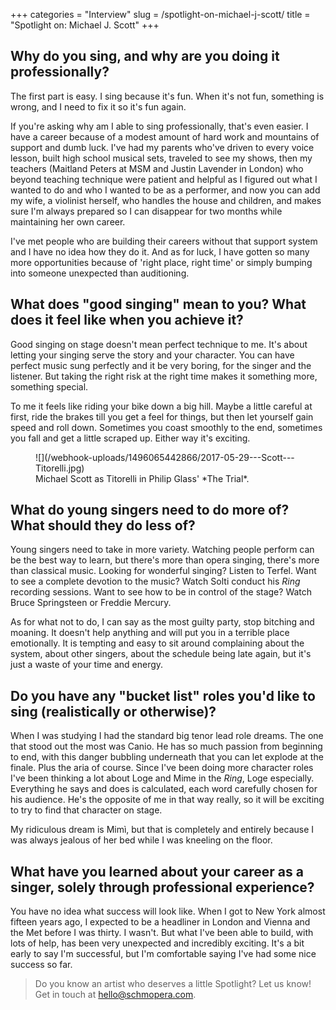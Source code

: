 +++
categories = "Interview"
slug = /spotlight-on-michael-j-scott/
title = "Spotlight on: Michael J. Scott"
+++

## Why do you sing, and why are you doing it professionally?

The first part is easy. I sing because it's fun. When it's not fun, something is wrong, and I need to fix it so it's fun again. 

If you're asking why am I able to sing professionally, that's even easier. I have a career because of a modest amount of hard work and mountains of support and dumb luck. I've had my parents who've driven to every voice lesson, built high school musical sets, traveled to see my shows, then my teachers (Maitland Peters at MSM and Justin Lavender in London) who beyond teaching technique were patient and helpful as I figured out what I wanted to do and who I wanted to be as a performer, and now you can add my wife, a violinist herself, who handles the house and children, and makes sure I'm always prepared so I can disappear for two months while maintaining her own career. 

I've met people who are building their careers without that support system and I have no idea how they do it. And as for luck, I have gotten so many more opportunities because of 'right place, right time' or simply bumping into someone unexpected than auditioning. 

## What does "good singing" mean to you? What does it feel like when you achieve it?

Good singing on stage doesn't mean perfect technique to me. It's about letting your singing serve the story and your character. You can have perfect music sung perfectly and it be very boring, for the singer and the listener. But taking the right risk at the right time makes it something more, something special. 

To me it feels like riding your bike down a big hill. Maybe a little careful at first, ride the brakes till you get a feel for things, but then let yourself gain speed and roll down. Sometimes you coast smoothly to the end, sometimes you fall and get a little scraped up. Either way it's exciting. 

<figure data-type="image">
![](/webhook-uploads/1496065442866/2017-05-29---Scott---Titorelli.jpg)
<figcaption>Michael Scott as Titorelli in Philip Glass' *The Trial*.</figcaption>
</figure>

## What do young singers need to do more of? What should they do less of?

Young singers need to take in more variety. Watching people perform can be the best way to learn, but there's more than opera singing, there's more than classical music. Looking for wonderful singing? Listen to Terfel. Want to see a complete devotion to the music? Watch Solti conduct his *Ring* recording sessions. Want to see how to be in control of the stage? Watch Bruce Springsteen or Freddie Mercury. 

As for what not to do, I can say as the most guilty party, stop bitching and moaning. It doesn't help anything and will put you in a terrible place emotionally. It is tempting and easy to sit around complaining about the system, about other singers, about the schedule being late again, but it's just a waste of your time and energy. 

## Do you have any "bucket list" roles you'd like to sing (realistically or otherwise)?

When I was studying I had the standard big tenor lead role dreams. The one that stood out the most was Canio. He has so much passion from beginning to end, with this danger bubbling underneath that you can let explode at the finale. Plus the aria of course. Since I've been doing more character roles I've been thinking a lot about Loge and Mime in the *Ring*, Loge especially. Everything he says and does is calculated, each word carefully chosen for his audience. He's the opposite of me in that way really, so it will be exciting to try to find that character on stage.

My ridiculous dream is Mimì, but that is completely and entirely because I was always jealous of her bed while I was kneeling on the floor. 

## What have you learned about your career as a singer, solely through professional experience?

You have no idea what success will look like. When I got to New York almost fifteen years ago, I expected to be a headliner in London and Vienna and the Met before I was thirty. I wasn't. But what I've been able to build, with lots of help, has been very unexpected and incredibly exciting. It's a bit early to say I'm successful, but I'm comfortable saying I've had some nice success so far. 

>Do you know an artist who deserves a little Spotlight? Let us know! Get in touch at [hello@schmopera.com](mailto:hello@schmopera.com).
